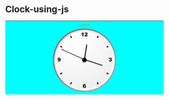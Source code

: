 # Clock-using-js
![Optional Text](https://github.com/Rimjhim20/Clock-using-js/blob/master/clock%20web.png?raw=true)
